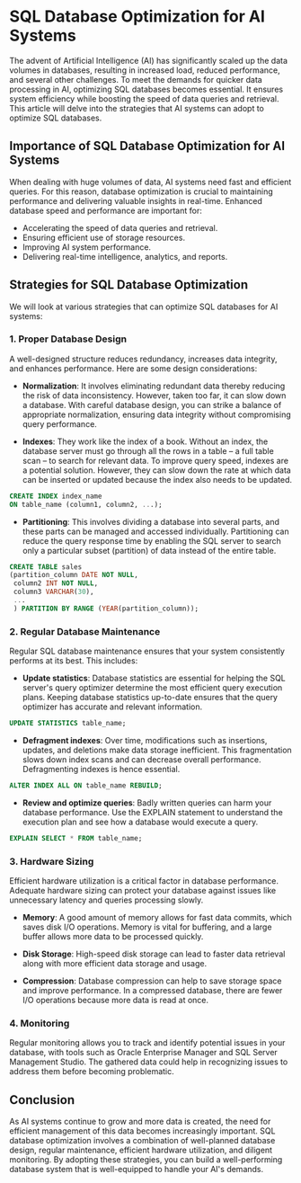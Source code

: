 ---
---
# SQL Database Optimization for AI Systems

The advent of Artificial Intelligence (AI) has significantly scaled up the data volumes in databases, resulting in increased load, reduced performance, and several other challenges. To meet the demands for quicker data processing in AI, optimizing SQL databases becomes essential. It ensures system efficiency while boosting the speed of data queries and retrieval. This article will delve into the strategies that AI systems can adopt to optimize SQL databases.

## Importance of SQL Database Optimization for AI Systems

When dealing with huge volumes of data, AI systems need fast and efficient queries. For this reason, database optimization is crucial to maintaining performance and delivering valuable insights in real-time. Enhanced database speed and performance are important for:

- Accelerating the speed of data queries and retrieval.
- Ensuring efficient use of storage resources.
- Improving AI system performance.
- Delivering real-time intelligence, analytics, and reports.

## Strategies for SQL Database Optimization

We will look at various strategies that can optimize SQL databases for AI systems:

### 1. Proper Database Design

A well-designed structure reduces redundancy, increases data integrity, and enhances performance. Here are some design considerations:

- **Normalization**: It involves eliminating redundant data thereby reducing the risk of data inconsistency. However, taken too far, it can slow down a database. With careful database design, you can strike a balance of appropriate normalization, ensuring data integrity without compromising query performance.

- **Indexes**: They work like the index of a book. Without an index, the database server must go through all the rows in a table – a full table scan – to search for relevant data. To improve query speed, indexes are a potential solution. However, they can slow down the rate at which data can be inserted or updated because the index also needs to be updated.
 
```SQL
CREATE INDEX index_name
ON table_name (column1, column2, ...);
```

- **Partitioning**: This involves dividing a database into several parts, and these parts can be managed and accessed individually. Partitioning can reduce the query response time by enabling the SQL server to search only a particular subset (partition) of data instead of the entire table.

```SQL
CREATE TABLE sales 
(partition_column DATE NOT NULL,
 column2 INT NOT NULL,
 column3 VARCHAR(30),
 ...
 ) PARTITION BY RANGE (YEAR(partition_column));
```

### 2. Regular Database Maintenance

Regular SQL database maintenance ensures that your system consistently performs at its best. This includes:

- **Update statistics**: Database statistics are essential for helping the SQL server's query optimizer determine the most efficient query execution plans. Keeping database statistics up-to-date ensures that the query optimizer has accurate and relevant information.

```SQL
UPDATE STATISTICS table_name; 
```

- **Defragment indexes**: Over time, modifications such as insertions, updates, and deletions make data storage inefficient. This fragmentation slows down index scans and can decrease overall performance. Defragmenting indexes is hence essential.

```SQL
ALTER INDEX ALL ON table_name REBUILD;
```

- **Review and optimize queries**: Badly written queries can harm your database performance. Use the EXPLAIN statement to understand the execution plan and see how a database would execute a query.
  
```SQL
EXPLAIN SELECT * FROM table_name;
```

### 3. Hardware Sizing

Efficient hardware utilization is a critical factor in database performance. Adequate hardware sizing can protect your database against issues like unnecessary latency and queries processing slowly.

- **Memory**: A good amount of memory allows for fast data commits, which saves disk I/O operations. Memory is vital for buffering, and a large buffer allows more data to be processed quickly.

- **Disk Storage**: High-speed disk storage can lead to faster data retrieval along with more efficient data storage and usage.

- **Compression**: Database compression can help to save storage space and improve performance. In a compressed database, there are fewer I/O operations because more data is read at once.

### 4. Monitoring

Regular monitoring allows you to track and identify potential issues in your database, with tools such as Oracle Enterprise Manager and SQL Server Management Studio. The gathered data could help in recognizing issues to address them before becoming problematic.

## Conclusion

As AI systems continue to grow and more data is created, the need for efficient management of this data becomes increasingly important. SQL database optimization involves a combination of well-planned database design, regular maintenance, efficient hardware utilization, and diligent monitoring. By adopting these strategies, you can build a well-performing database system that is well-equipped to handle your AI's demands.